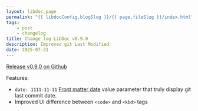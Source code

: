 ```yaml
---
layout: libdoc_page
permalink: "{{ libdocConfig.blogSlug }}/{{ page.fileSlug }}/index.html"
tags:
    - post
    - changelog
title: Change log LibDoc v0.9.0
description: Improved git Last Modified
date: 2025-07-31
---
```

[Release v0.9.0 on Github](https://github.com/ita-design-system/eleventy-libdoc/releases/tag/0.9.0)

Features:

* `date: 1111-11-11` [Front matter date](/content/front-matter/date.md#git-last-modified-date) value parameter that truly display git last commit date.
* Improved UI difference between `<code>` and `<kbd>` tags
